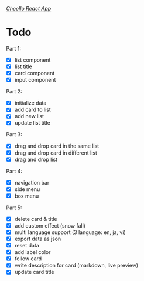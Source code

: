 
[*Cheello React App*](https://sjc-bui.github.io/trello/)

# Todo

Part 1:

- [x] list component
- [x] list title
- [x] card component
- [x] input component

Part 2:
- [x] initialize data
- [x] add card to list
- [x] add new list
- [x] update list title

Part 3:
- [x] drag and drop card in the same list
- [x] drag and drop card in different list
- [x] drag and drop list

Part 4:
- [x] navigation bar
- [x] side menu
- [x] box menu

Part 5:
- [x] delete card & title
- [x] add custom effect (snow fall)
- [x] multi language support (3 language: en, ja, vi)
- [x] export data as json
- [x] reset data
- [x] add label color
- [x] follow card
- [x] write description for card (markdown, live preview)
- [x] update card title
